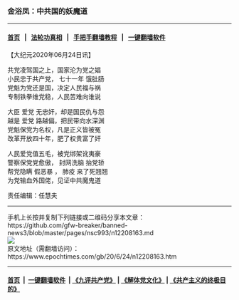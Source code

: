 ### 金浴凤：中共国的妖魔道
------------------------

#### [首页](https://github.com/gfw-breaker/banned-news3/blob/master/README.md) &nbsp;&nbsp;|&nbsp;&nbsp; [法轮功真相](https://github.com/begood0513/basic/blob/master/README.md)  &nbsp;&nbsp;|&nbsp;&nbsp; [手把手翻墙教程](https://github.com/gfw-breaker/guides/wiki)  &nbsp;&nbsp;|&nbsp;&nbsp; [一键翻墙软件](https://github.com/gfw-breaker/nogfw/blob/master/README.md)  



<div><p>
 【大纪元2020年06月24日讯】
</p>
<p>
 共党凌驾国之上，国家沦为党之娼
 <br/>
 小民忠于共产党，
 <ok href="https://www.epochtimes.com/gb/tag/%E4%B8%83%E5%8D%81%E4%B8%80%E5%B9%B4.html">
  七十一年
 </ok>
 饿肚肠
 <br/>
 党魁为党还是国，决定人民福与祸
 <br/>
 专制铁拳维党稳，人民苦难向谁说
</p>
<p>
 大臣
 <ok href="https://www.epochtimes.com/gb/tag/%E7%88%B1%E5%85%9A.html">
  爱党
 </ok>
 无忠奸，却是国民仇与怨
 <br/>
 越是
 <ok href="https://www.epochtimes.com/gb/tag/%E7%88%B1%E5%85%9A.html">
  爱党
 </ok>
 路越偏，把民带向水深渊
 <br/>
 党魁保党为名权，凡是正义皆被冤
 <br/>
 改革开放四十年，肥了权贵富了奸
</p>
<p>
 人民爱党值五毛，被党绑架讹夷豪
 <br/>
 警察保党党愈傲，
 <ok href="https://www.epochtimes.com/gb/tag/%E5%B0%81%E7%BD%91%E6%B4%97%E8%84%91.html">
  封网洗脑
 </ok>
 抬党轿
 <br/>
 帮党隐瞒
 <ok href="https://www.epochtimes.com/gb/tag/%E5%81%87%E6%81%B6%E6%9A%B4.html">
  假恶暴
 </ok>
 ，
 <ok href="https://www.epochtimes.com/gb/tag/%E8%82%BA%E7%96%AB.html">
  肺疫
 </ok>
 来了死翘翘
 <br/>
 为党输血外国佬，见证中共魔鬼道
</p>
<p>
 责任编辑：任慧夫
</p>
</div>
<hr/>
手机上长按并复制下列链接或二维码分享本文章：<br/>
https://github.com/gfw-breaker/banned-news3/blob/master/pages/nsc993/n12208163.md <br/>
<a href='https://github.com/gfw-breaker/banned-news3/blob/master/pages/nsc993/n12208163.md'><img src='https://github.com/gfw-breaker/banned-news3/blob/master/pages/nsc993/n12208163.md.png'/></a> <br/>
原文地址（需翻墙访问）：https://www.epochtimes.com/gb/20/6/24/n12208163.htm


------------------------
#### [首页](https://github.com/gfw-breaker/banned-news3/blob/master/README.md) &nbsp;|&nbsp; [一键翻墙软件](https://github.com/gfw-breaker/nogfw/blob/master/README.md) &nbsp;| [《九评共产党》](https://github.com/gfw-breaker/9ping.md/blob/master/README.md#九评之一评共产党是什么) | [《解体党文化》](https://github.com/gfw-breaker/jtdwh.md/blob/master/README.md) | [《共产主义的终极目的》](https://github.com/gfw-breaker/gczydzjmd.md/blob/master/README.md)


<img src='http://gfw-breaker.win/banned-news3/pages/nsc993/n12208163.md' width='0px' height='0px'/>